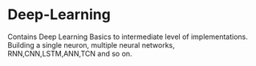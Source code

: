 # Deep-Learning
Contains Deep Learning Basics to intermediate level of implementations.
Building a single neuron, multiple neural networks, RNN,CNN,LSTM,ANN,TCN and so on.
